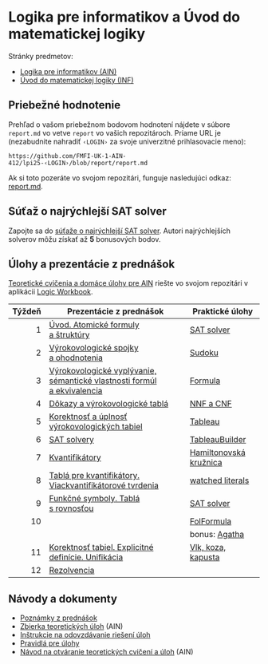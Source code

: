 Logika pre informatikov a Úvod do matematickej logiky
=====================================================

Stránky predmetov:
* [Logika pre informatikov (AIN)](https://dai.fmph.uniba.sk/w/Course:Logic_for_CS/sk)
* [Úvod do matematickej logiky (INF)](http://www.dcs.fmph.uniba.sk/~mazak/vyucba/udml/)

Priebežné hodnotenie
--------------------

Prehľad o vašom priebežnom bodovom hodnotení nájdete v súbore `report.md`
vo vetve `report` vo vašich repozitároch. Priame URL je (nezabudnite
nahradiť `‹LOGIN›` za svoje univerzitné prihlasovacie meno):

    https://github.com/FMFI-UK-1-AIN-412/lpi25-‹LOGIN›/blob/report/report.md

Ak si toto pozeráte vo svojom repozitári, funguje nasledujúci odkaz:
[report.md](../../blob/report/report.md).

Súťaž o najrýchlejší SAT solver
-------------------------------

Zapojte sa do [súťaže o najrýchlejší SAT solver](prakticke/sat).
Autori najrýchlejších solverov môžu získať až **5** bonusových bodov.

Úlohy a prezentácie z prednášok
-------------------------------

[Teoretické cvičenia a domáce úlohy pre AIN](teoreticke-ain)
riešte vo svojom repozitári v aplikácii
[Logic Workbook](https://fmfi-uk-1-ain-412.github.io/workbook/).

| Týždeň | Prezentácie z prednášok | Praktické úlohy |
|-------:|-------------------------|-----------------|
|  1 | [Úvod. Atomické formuly a štruktúry](https://fmfi-uk-1-ain-412.github.io/lpi/prednasky/pr01.pdf) | [SAT solver](prakticke/pu01) |
|  2 | [Výrokovologické spojky a ohodnotenia](https://fmfi-uk-1-ain-412.github.io/lpi/prednasky/pr02.pdf) | [Sudoku](prakticke/pu02) |
|  3 | [Výrokovologické vyplývanie, sémantické vlastnosti formúl a ekvivalencia](https://fmfi-uk-1-ain-412.github.io/lpi/prednasky/pr03.pdf) | [Formula](prakticke/pu03) |
|  4 | [Dôkazy a výrokovologické tablá](https://fmfi-uk-1-ain-412.github.io/lpi/prednasky/pr04.pdf) | [NNF a CNF](prakticke/pu04) |
|  5 | [Korektnosť a úplnosť výrokovologických tabiel](https://fmfi-uk-1-ain-412.github.io/lpi/prednasky/pr05.pdf) | [Tableau](prakticke/pu05) |
|  6 | [SAT solvery](https://fmfi-uk-1-ain-412.github.io/lpi/prednasky/pr06.pdf) | [TableauBuilder](prakticke/pu06) |
|  7 | [Kvantifikátory](https://fmfi-uk-1-ain-412.github.io/lpi/prednasky/pr07.pdf) | [Hamiltonovská kružnica](prakticke/pu07) |
|  8 | [Tablá pre kvantifikátory. Viackvantifikátorové tvrdenia](https://fmfi-uk-1-ain-412.github.io/lpi/prednasky/pr08.pdf) | [watched literals](prakticke/pu08) |
|  9 | [Funkčné symboly. Tablá s rovnosťou](https://fmfi-uk-1-ain-412.github.io/lpi/prednasky/pr09.pdf) | [SAT solver](prakticke/pu09) |
| 10 | | [FolFormula](prakticke/pu10) |
| | | bonus: [Agatha](prakticke/bonus01) |
| 11 | [Korektnosť tabiel. Explicitné definície. Unifikácia](https://fmfi-uk-1-ain-412.github.io/lpi/prednasky/pr10.pdf) | [Vlk, koza, kapusta](prakticke/pu11) |
| 12 | [Rezolvencia](https://fmfi-uk-1-ain-412.github.io/lpi/prednasky/pr11.pdf) | |

Návody a dokumenty
------------------

* [Poznámky z prednášok](https://fmfi-uk-1-ain-412.github.io/lpi/prednasky/poznamky-z-prednasok.pdf)
* [Zbierka teoretických úloh](https://fmfi-uk-1-ain-412.github.io/lpi/teoreticke-ain/zbierka.pdf) (AIN)
* [Inštrukcie na odovzdávanie riešení úloh](docs/odovzdavanie.md)
* [Pravidlá pre úlohy](http://dai.fmph.uniba.sk/w/Course:Logic_for_CS/sk#pravidla-uloh)
* [Návod na otváranie teoretických cvičení a úloh](teoreticke-ain#krátky-návod) (AIN)
